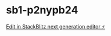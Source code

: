 # sb1-p2nypb24

[Edit in StackBlitz next generation editor ⚡️](https://stackblitz.com/~/github.com/alansmvalle/sb1-p2nypb24)